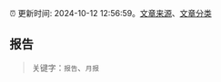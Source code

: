 :alarm_clock: 更新时间: 2024-10-12 12:56:59。[文章来源](/README.md)、[文章分类](/TAGS.md)

## 报告


> 关键字：`报告`、`月报`



